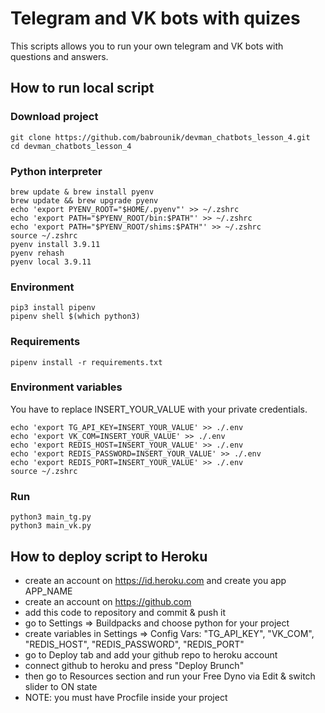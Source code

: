# Telegram and VK bots with quizes

This scripts allows you to run your own telegram and VK bots with questions and answers.

## How to run local script

### Download project

```
git clone https://github.com/babrounik/devman_chatbots_lesson_4.git
cd devman_chatbots_lesson_4
```

### Python interpreter

```
brew update & brew install pyenv
brew update && brew upgrade pyenv
echo 'export PYENV_ROOT="$HOME/.pyenv"' >> ~/.zshrc
echo 'export PATH="$PYENV_ROOT/bin:$PATH"' >> ~/.zshrc
echo 'export PATH="$PYENV_ROOT/shims:$PATH"' >> ~/.zshrc
source ~/.zshrc
pyenv install 3.9.11
pyenv rehash
pyenv local 3.9.11
```

### Environment

```
pip3 install pipenv
pipenv shell $(which python3)
```

### Requirements

```
pipenv install -r requirements.txt
```

### Environment variables
You have to replace INSERT_YOUR_VALUE with your private credentials.
```
echo 'export TG_API_KEY=INSERT_YOUR_VALUE' >> ./.env
echo 'export VK_COM=INSERT_YOUR_VALUE' >> ./.env
echo 'export REDIS_HOST=INSERT_YOUR_VALUE' >> ./.env
echo 'export REDIS_PASSWORD=INSERT_YOUR_VALUE' >> ./.env
echo 'export REDIS_PORT=INSERT_YOUR_VALUE' >> ./.env
source ~/.zshrc
```

### Run
```
python3 main_tg.py
python3 main_vk.py
```

## How to deploy script to Heroku
* create an account on https://id.heroku.com and create you app APP_NAME
* create an account on https://github.com
* add this code to repository and commit & push it
* go to Settings => Buildpacks and choose python for your project
* create variables in Settings => Config Vars: "TG_API_KEY", "VK_COM", "REDIS_HOST", "REDIS_PASSWORD", "REDIS_PORT"
* go to Deploy tab and add your github repo to heroku account
* connect github to heroku and press "Deploy Brunch"
* then go to Resources section and run your Free Dyno via Edit & switch slider to ON state
* NOTE: you must have Procfile inside your project

